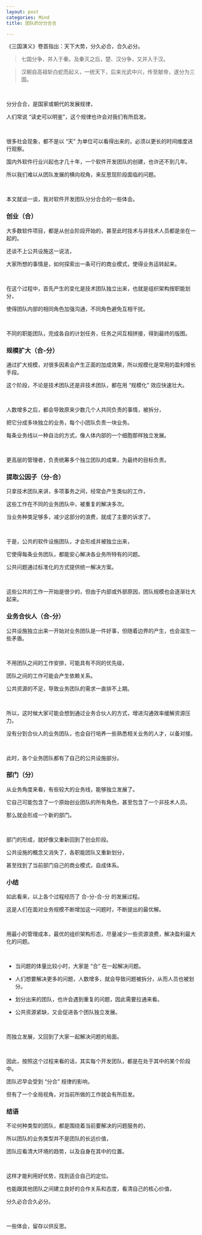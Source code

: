 ```yaml
---
layout: post
categories: Mind
title: 团队的分分合合

---
```


《三国演义》卷首指出：天下大势，分久必合，合久必分。

> 七国分争，并入于秦。及秦灭之后，楚、汉分争，又并入于汉。

> 汉朝自高祖斩白蛇而起义，一统天下，后来光武中兴，传至献帝，遂分为三国。

<br/>

分分合合，是国家或朝代的发展规律，

人们常说 “读史可以明鉴”，这个规律也许会对我们有所启发。

<br/>

很多社会现象，都不是以 “天” 为单位可以看得出来的，必须以更长的时间维度进行观察。

国内外软件行业兴起也才几十年，一个软件开发团队的创建，也许还不到几年。

所以我们难以从团队发展的横向视角，来反思现阶段面临的问题。

<br/>

本文就谈一谈，我对软件开发团队分分合合的一些体会。

### 创业（合）

大多数软件项目，都是从创业阶段开始的，甚至此时技术与非技术人员都是坐在一起的。

还谈不上公共设施这一说法，

大家所想的事情是，如何探索出一条可行的商业模式，使得业务运转起来。

<br/>

在这个过程中，首先产生的变化是技术团队独立出来，也就是组织架构按职能划分，

使得团队内部的相同角色加强沟通，不同角色避免互相干扰。

<br/>

不同的职能团队，完成各自的计划任务，任务之间互相拼接，得到最终的版图。

### 规模扩大（合-分）

通过扩大规模，对很多因素会产生正面的加成效果，所以规模化是常用的盈利增长手段。

这个阶段，不论是技术团队还是非技术团队，都在用 “规模化” 效应快速壮大。

<br/>

人数增多之后，都会导致原来少数几个人共同负责的事情，被拆分，

把它分成多块独立的业务，每个小团队负责一块业务。

每条业务线以一种自治的方式，像人体内部的一个细胞那样独立发展。

<br/>

更高层的管理者，负责统筹多个独立团队的成果，为最终的目标负责。

### 提取公因子（分-合）

只拿技术团队来讲，多项事务之间，经常会产生类似的工作，

这些工作在不同的业务团队中，被重复的解决多次。

当业务种类足够多，减少这部分的浪费，就成了主要的诉求了。

<br/>

于是，公共的软件设施团队，才会形成并被独立出来，

它使得每条业务团队，都能安心解决各业务所特有的问题。

公共问题通过标准化的方式提供统一解决方案。

<br/>

这些公共的工作一开始是很少的，但由于内部或外部原因，团队规模也会逐渐壮大起来。

### 业务合伙人（合-分）

公共设施独立出来一开始对业务团队是一件好事，但随着边界的产生，也会滋生一些矛盾。

<br/>

不用团队之间的工作安排，可能具有不同的优先级，

团队之间的工作可能会产生依赖关系。

公共资源的不足，导致业务团队的需求一直排不上期。

<br/>

所以，这时候大家可能会想到通过业务合伙人的方式，增进沟通效率缓解资源压力。

没有分到合伙人的业务团队，也会自行培养一些熟悉相关业务的人才，以备对接。

<br/>

此时，各个业务团队都有了自己的公共设施部分。

### 部门（分）

从业务角度来看，有些较大的业务线，能够独立发展了。

它自己可能包含了一个原始创业团队的所有角色，甚至包含了一个非技术人员。

那么就会形成一个新的部门。

<br/>

部门的形成，就好像又重新回到了创业阶段。

公共设施的概念又消失了，各职能团队又重新划分，

甚至找到了当前部门自己的商业模式，自成体系。

### 小结

如此看来，以上各个过程经历了 合-分-合-分 的发展过程。

这是人们在面对业务规模不断增加这一问题时，不断提出的最优解。

<br/>

用最小的管理成本，最优的组织架构形态，尽量减少一些资源浪费，解决盈利最大化的问题。

<br/>

+ 当问题的体量比较小时，大家是 “合” 在一起解决问题。

+ 人们想要解决更多的问题，人数增多，就会导致问题被拆分，从而人员也被划分。

+ 划分出来的团队，也许会遇到重复的问题，因此需要拉通来看。

+ 公共资源紧缺，又会促进各个团队独立发展。

<br/>

而独立发展，又回到了大家一起解决问题的局面。

<br/>

因此，按照这个过程来看的话，其实每个开发团队，都是在处于其中的某个阶段中。

团队迟早会受到 “分合” 规律的影响，

但有了一个全局视角，对当前所做的工作就会有所启发。

### 结语

不论何种类型的团队，都是围绕着当前要解决的问题服务的，

所以团队的业务类型并不是团队的长远价值，

团队应看清大环境的趋势，以及自身在其中的位置。

<br/>

这样才能利用好优势，找到适合自己的定位。

也能跟其他团队之间建立良好的合作关系和态度，看清自己的核心价值，

分久必合合久必分。

<br/>

一些体会，留存以供反思。